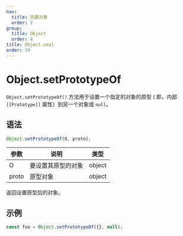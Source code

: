```yaml
---
nav:
  title: 内置对象
  order: 2
group:
  title: Object
  order: 4
title: Object.seal
order: 19
---
```


# Object.setPrototypeOf

`Object.setPrototypeOf()` 方法用于设置一个指定的对象的原型 ( 即，内部 `[[Prototype]]` 属性）到另一个对象或 `null`。

## 语法

```js
Object.setPrototypeOf(O, proto);
```

| 参数  | 说明               | 类型   |
| ----- | ------------------ | ------ |
| O     | 要设置其原型的对象 | object |
| proto | 原型对象           | object |

返回设置原型后的对象。

## 示例

```js
const foo = Object.setPrototypeOf({}, null);
```
